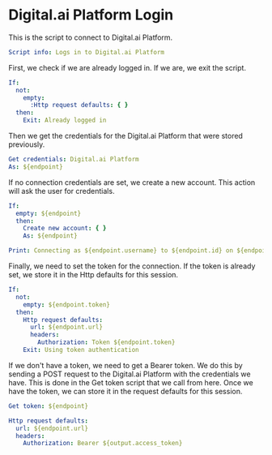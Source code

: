# Digital.ai Platform Login

This is the script to connect to Digital.ai Platform.

```yaml instacli
Script info: Logs in to Digital.ai Platform
```

First, we check if we are already logged in. If we are, we exit the script.

```yaml instacli
If:
  not:
    empty:
      :Http request defaults: { }
  then:
    Exit: Already logged in
```

Then we get the credentials for the Digital.ai Platform that were stored previously.

```yaml instacli
Get credentials: Digital.ai Platform
As: ${endpoint}
```

If no connection credentials are set, we create a new account. This action will ask the user for credentials.

```yaml instacli
If:
  empty: ${endpoint}
  then:
    Create new account: { }
    As: ${endpoint}

Print: Connecting as ${endpoint.username} to ${endpoint.id} on ${endpoint.url}
```

Finally, we need to set the token for the connection. If the token is already set, we store it in the Http defaults for
this session.

```yaml instacli
If:
  not:
    empty: ${endpoint.token}
  then:
    Http request defaults:
      url: ${endpoint.url}
      headers:
        Authorization: Token ${endpoint.token}
    Exit: Using token authentication
```

If we don't have a token, we need to get a Bearer token. We do this by sending a POST request to the Digital.ai Platform
with the credentials we have. This is done in the Get token script that we call from here. Once we have the token, we
can store it in the request defaults for this session.

```yaml instacli
Get token: ${endpoint}

Http request defaults:
  url: ${endpoint.url}
  headers:
    Authorization: Bearer ${output.access_token}
```